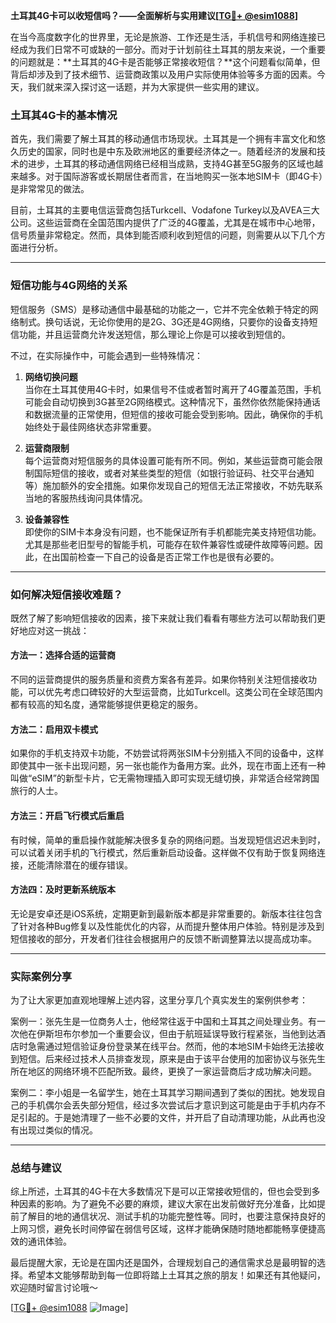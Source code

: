 **土耳其4G卡可以收短信吗？——全面解析与实用建议[[TG💪+ @esim1088](https://t.me/s/esim1088)]**

在当今高度数字化的世界里，无论是旅游、工作还是生活，手机信号和网络连接已经成为我们日常不可或缺的一部分。而对于计划前往土耳其的朋友来说，一个重要的问题就是：**土耳其的4G卡是否能够正常接收短信？**这个问题看似简单，但背后却涉及到了技术细节、运营商政策以及用户实际使用体验等多方面的因素。今天，我们就来深入探讨这一话题，并为大家提供一些实用的建议。

### 土耳其4G卡的基本情况

首先，我们需要了解土耳其的移动通信市场现状。土耳其是一个拥有丰富文化和悠久历史的国家，同时也是中东及欧洲地区的重要经济体之一。随着经济的发展和技术的进步，土耳其的移动通信网络已经相当成熟，支持4G甚至5G服务的区域也越来越多。对于国际游客或长期居住者而言，在当地购买一张本地SIM卡（即4G卡）是非常常见的做法。

目前，土耳其的主要电信运营商包括Turkcell、Vodafone Turkey以及AVEA三大公司。这些运营商在全国范围内提供了广泛的4G覆盖，尤其是在城市中心地带，信号质量非常稳定。然而，具体到能否顺利收到短信的问题，则需要从以下几个方面进行分析。

---

### 短信功能与4G网络的关系

短信服务（SMS）是移动通信中最基础的功能之一，它并不完全依赖于特定的网络制式。换句话说，无论你使用的是2G、3G还是4G网络，只要你的设备支持短信功能，并且运营商允许发送短信，那么理论上你是可以接收到短信的。

不过，在实际操作中，可能会遇到一些特殊情况：

1. **网络切换问题**  
   当你在土耳其使用4G卡时，如果信号不佳或者暂时离开了4G覆盖范围，手机可能会自动切换到3G甚至2G网络模式。这种情况下，虽然你依然能保持通话和数据流量的正常使用，但短信的接收可能会受到影响。因此，确保你的手机始终处于最佳网络状态非常重要。

2. **运营商限制**  
   每个运营商对短信服务的具体设置可能有所不同。例如，某些运营商可能会限制国际短信的接收，或者对某些类型的短信（如银行验证码、社交平台通知等）施加额外的安全措施。如果你发现自己的短信无法正常接收，不妨先联系当地的客服热线询问具体情况。

3. **设备兼容性**  
   即使你的SIM卡本身没有问题，也不能保证所有手机都能完美支持短信功能。尤其是那些老旧型号的智能手机，可能存在软件兼容性或硬件故障等问题。因此，在出国前检查一下自己的设备是否正常工作也是很有必要的。

---

### 如何解决短信接收难题？

既然了解了影响短信接收的因素，接下来就让我们看看有哪些方法可以帮助我们更好地应对这一挑战：

#### 方法一：选择合适的运营商
不同的运营商提供的服务质量和资费方案各有差异。如果你特别关注短信接收功能，可以优先考虑口碑较好的大型运营商，比如Turkcell。这类公司在全球范围内都有较高的知名度，通常能够提供更稳定的服务。

#### 方法二：启用双卡模式
如果你的手机支持双卡功能，不妨尝试将两张SIM卡分别插入不同的设备中，这样即使其中一张卡出现问题，另一张也能作为备用方案。此外，现在市面上还有一种叫做“eSIM”的新型卡片，它无需物理插入即可实现无缝切换，非常适合经常跨国旅行的人士。

#### 方法三：开启飞行模式后重启
有时候，简单的重启操作就能解决很多复杂的网络问题。当发现短信迟迟未到时，可以试着关闭手机的飞行模式，然后重新启动设备。这样做不仅有助于恢复网络连接，还能清除潜在的缓存错误。

#### 方法四：及时更新系统版本
无论是安卓还是iOS系统，定期更新到最新版本都是非常重要的。新版本往往包含了针对各种Bug修复以及性能优化的内容，从而提升整体用户体验。特别是涉及到短信接收的部分，开发者们往往会根据用户的反馈不断调整算法以提高成功率。

---

### 实际案例分享

为了让大家更加直观地理解上述内容，这里分享几个真实发生的案例供参考：

案例一：张先生是一位商务人士，他经常往返于中国和土耳其之间处理业务。有一次他在伊斯坦布尔参加一个重要会议，但由于航班延误导致行程紧张，当他到达酒店时急需通过短信验证身份登录某在线平台。然而，他的本地SIM卡始终无法接收到短信。后来经过技术人员排查发现，原来是由于该平台使用的加密协议与张先生所在地区的网络环境不匹配所致。最终，更换了一家运营商后才成功解决问题。

案例二：李小姐是一名留学生，她在土耳其学习期间遇到了类似的困扰。她发现自己的手机偶尔会丢失部分短信，经过多次尝试后才意识到这可能是由于手机内存不足引起的。于是她清理了一些不必要的文件，并开启了自动清理功能，从此再也没有出现过类似的情况。

---

### 总结与建议

综上所述，土耳其的4G卡在大多数情况下是可以正常接收短信的，但也会受到多种因素的影响。为了避免不必要的麻烦，建议大家在出发前做好充分准备，比如提前了解目的地的通信状况、测试手机的功能完整性等。同时，也要注意保持良好的上网习惯，避免长时间停留在弱信号区域，这样才能确保随时随地都能畅享便捷高效的通讯体验。

最后提醒大家，无论是在国内还是国外，合理规划自己的通信需求总是最明智的选择。希望本文能够帮助到每一位即将踏上土耳其之旅的朋友！如果还有其他疑问，欢迎随时留言讨论哦～

[[TG💪+ @esim1088](https://t.me/s/esim1088) ![Image](https://i.postimg.cc/4NQfJmqS/Snipaste-2025-05-13-00-14-12.png)]